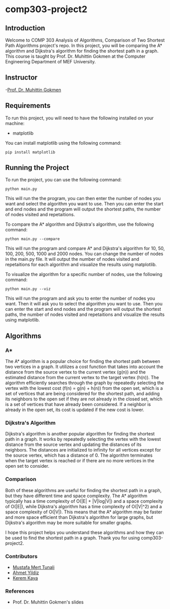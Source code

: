 # comp303-project2

## Introduction

Welcome to COMP 303 Analysis of Algorithms, Comparison of Two Shortest Path Algorithms project's repo. In this project, you will be comparing the A* algorithm and Dijkstra's algorithm for finding the shortest path in a graph. This course is taught by Prof. Dr. Muhittin Gokmen at the Computer Engineering Department of MEF University.


## Instructor
-[Prof. Dr. Muhittin Gokmen](https://www.linkedin.com/in/muhittin-g%C3%B6kmen-b240b319/)

## Requirements
To run this project, you will need to have the following installed on your machine:
- matplotlib
  
You can install matplotlib using the following command:
```
pip install matplotlib
```

## Running the Project
To run the project, you can use the following command:
```
python main.py
```

This will run the the program, you can then enter the number of nodes you want and select the algorithm you want to use. Then you can enter the start and end nodes and the program will output the shortest paths, the number of nodes visited and repetaitions.

To compare the A* algorithm and Dijkstra's algorithm, use the following command:
```
python main.py --compare
```
This will run the program and compare A* and Dijkstra's algorithm for 10, 50, 100, 200, 500, 1000 and 2000 nodes. You can change the number of nodes in the main.py file. It will output the number of nodes visited and repetaitions for each algorithm and visualize the results using matplotlib.

To visualize the algorithm for a specific number of nodes, use the following command:
```
python main.py --viz
```
This will run the program and ask you to enter the number of nodes you want. Then it will ask you to select the algorithm you want to use. Then you can enter the start and end nodes and the program will output the shortest paths, the number of nodes visited and repetaitions and visualize the results using matplotlib.

## Algorithms
### A*
The A* algorithm is a popular choice for finding the shortest path between two vertices in a graph. It utilizes a cost function that takes into account the distance from the source vertex to the current vertex (g(n)) and the estimated distance from the current vertex to the target vertex (h(n)). The algorithm efficiently searches through the graph by repeatedly selecting the vertex with the lowest cost (f(n) = g(n) + h(n)) from the open set, which is a set of vertices that are being considered for the shortest path, and adding its neighbors to the open set if they are not already in the closed set, which is a set of vertices that have already been considered. If a neighbor is already in the open set, its cost is updated if the new cost is lower.
### Dijkstra's Algorithm
Dijkstra's algorithm is another popular algorithm for finding the shortest path in a graph. It works by repeatedly selecting the vertex with the lowest distance from the source vertex and updating the distances of its neighbors. The distances are initialized to infinity for all vertices except for the source vertex, which has a distance of 0. The algorithm terminates when the target vertex is reached or if there are no more vertices in the open set to consider.

### Comparison
Both of these algorithms are useful for finding the shortest path in a graph, but they have different time and space complexity. The A* algorithm typically has a time complexity of O(|E| + |V|log|V|) and a space complexity of O(|E|), while Dijkstra's algorithm has a time complexity of O(|V|^2) and a space complexity of O(|V|). This means that the A* algorithm may be faster and more space efficient than Dijkstra's algorithm for large graphs, but Dijkstra's algorithm may be more suitable for smaller graphs.

I hope this project helps you understand these algorithms and how they can be used to find the shortest path in a graph. Thank you for using comp303-project2.

### Contributors
- [Mustafa Mert Tunali](https://www.linkedin.com/in/mustafa-mert-tunali/)
- [Ahmet Yildiz](https://www.linkedin.com/in/yildizahmet/)
- [Kerem Kaya](https://www.linkedin.com/in/kayakerem/)

### References
- Prof. Dr. Muhittin Gokmen's slides